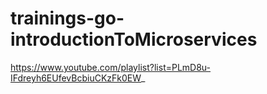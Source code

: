 # trainings-go-introductionToMicroservices
https://www.youtube.com/playlist?list=PLmD8u-IFdreyh6EUfevBcbiuCKzFk0EW_
